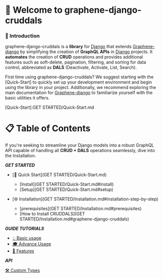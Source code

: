 # 🚀 Welcome to graphene-django-cruddals


### 📝 Introduction

graphene-django-cruddals is a **library** for [Django] that extends [Graphene-django] by simplifying the creation of **GraphQL APIs** in [Django] projects. It **automates** the creation of **CRUD** operations and provides additional features such as soft-delete, pagination, filtering, and sorting for data control, abbreviated as **DALS** (Deactivate, Activate, List, Search).

First time using graphene-django-cruddals? We suggest starting with the [Quick-Start] to quickly set up your development environment and begin using the library in your project. Additionally, we recommend exploring the main documentation for [Graphene-django] to familiarize yourself with the basic utilities it offers.

[Quick-Start]:GET STARTED/Quick-Start.md 

[Graphene-django]:https://docs.graphene-python.org/projects/django/en/latest/#

[Django]: https://www.djangoproject.com/

# 📋 Table of Contents

If you're seeking to streamline your Django models into a robust GraphQL API capable of handling all **CRUD + DALS** operations seamlessly, dive into the Installation.

***GET STARTED***

- [🏁 Quick Start](GET STARTED/Quick-Start.md)
    - [Install](GET STARTED/Quick-Start.md#install)
    - [Setup](GET STARTED/Quick-Start.md#setup)

- [⚙️ Installation](GET STARTED/Installation.md#installation-step-by-step) 
    - [prerequisites](GET STARTED/Installation.md#prerequisites)
    - [How to Install CRUDDALS](GET STARTED/Installation.md#graphene-django-cruddals)
  
***GUIDE TUTORIALS***

- [💡 Basic usage](GUIDE-TUTORIALS/Basic-Usage.md)
- [🎓 Advance Usage](GUIDE-TUTORIALS/Advance-Usage.md)
- [🌟 Features](GUIDE-TUTORIALS/Features.md)

***API***

[ 🛠️ Custom Types](API/Custom-Types.md)

